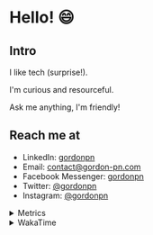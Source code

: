 # Hello! 😄

## Intro

I like tech (surprise!).

I'm curious and resourceful.

Ask me anything, I'm friendly!

## Reach me at

- LinkedIn: [gordonpn](https://www.linkedin.com/in/gordonpn/)
- Email: [contact@gordon-pn.com](mailto:contact@gordon-pn.com)
- Facebook Messenger: [gordonpn](https://www.messenger.com/t/Gordonpn)
- Twitter: [@gordonpn](https://twitter.com/Gordonpn)
- Instagram: [@gordonpn](https://www.instagram.com/gordonpn/)

<details>
  <summary>Metrics</summary>

  <img align="center" src="https://github.com/gordonpn/gordonpn/blob/master/github-metrics.svg" alt="GitHub Metrics">

</details>

<details>
  <summary>WakaTime</summary>

  <!--START_SECTION:waka-->
**I'm an Early 🐤** 

```text
🌞 Morning                2662 commits        ████░░░░░░░░░░░░░░░░░░░░░   17.88 % 
🌆 Daytime                5894 commits        ██████████░░░░░░░░░░░░░░░   39.60 % 
🌃 Evening                6137 commits        ██████████░░░░░░░░░░░░░░░   41.23 % 
🌙 Night                  192 commits         ░░░░░░░░░░░░░░░░░░░░░░░░░   01.29 % 
```
📅 **I'm Most Productive on Sunday** 

```text
Monday                   2172 commits        ████░░░░░░░░░░░░░░░░░░░░░   14.59 % 
Tuesday                  2154 commits        ████░░░░░░░░░░░░░░░░░░░░░   14.47 % 
Wednesday                2315 commits        ████░░░░░░░░░░░░░░░░░░░░░   15.55 % 
Thursday                 2248 commits        ████░░░░░░░░░░░░░░░░░░░░░   15.10 % 
Friday                   1421 commits        ██░░░░░░░░░░░░░░░░░░░░░░░   09.55 % 
Saturday                 1906 commits        ███░░░░░░░░░░░░░░░░░░░░░░   12.80 % 
Sunday                   2669 commits        ████░░░░░░░░░░░░░░░░░░░░░   17.93 % 
```


📊 **This Week I Spent My Time On** 

```text
💬 Programming Languages: 
Java                     12 hrs 17 mins      █████████████░░░░░░░░░░░░   51.06 % 
TypeScript               4 hrs 52 mins       █████░░░░░░░░░░░░░░░░░░░░   20.28 % 
JSON                     1 hr 16 mins        █░░░░░░░░░░░░░░░░░░░░░░░░   05.31 % 
Markdown                 1 hr 5 mins         █░░░░░░░░░░░░░░░░░░░░░░░░   04.52 % 
Python                   1 hr 2 mins         █░░░░░░░░░░░░░░░░░░░░░░░░   04.33 % 

🔥 Editors: 
IntelliJ                 24 hrs 2 mins       █████████████████████████   99.85 % 
VS Code                  2 mins              ░░░░░░░░░░░░░░░░░░░░░░░░░   00.15 % 
```


 Last Updated on 23/05/2023 10:23:32 UTC
<!--END_SECTION:waka-->
</details>
